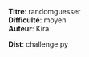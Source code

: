 **Titre**: randomguesser <br>
**Difficulté**: moyen <br>
**Auteur**: Kira <br>

**Dist**: challenge.py 

